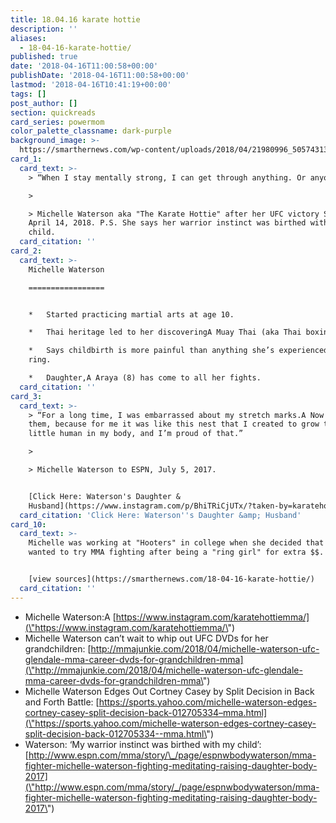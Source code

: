 ```yaml
---
title: 18.04.16 karate hottie
description: ''
aliases:
  - 18-04-16-karate-hottie/
published: true
date: '2018-04-16T11:00:58+00:00'
publishDate: '2018-04-16T11:00:58+00:00'
lastmod: '2018-04-16T10:41:19+00:00'
tags: []
post_author: []
section: quickreads
card_series: powermom
color_palette_classname: dark-purple
background_image: >-
  https://smarthernews.com/wp-content/uploads/2018/04/21980996_505743136438062_6310727694350811136_n.jpg
card_1:
  card_text: >-
    > “When I stay mentally strong, I can get through anything. Or anyone.”

    > 

    > Michelle Waterson aka "The Karate Hottie" after her UFC victory Saturday,
    April 14, 2018. P.S. She says her warrior instinct was birthed with her
    child.
  card_citation: ''
card_2:
  card_text: >-
    Michelle Waterson

    =================


    *   Started practicing martial arts at age 10.

    *   Thai heritage led to her discoveringA Muay Thai (aka Thai boxing).

    *   Says childbirth is more painful than anything she’s experienced in the
    ring.

    *   Daughter,A Araya (8) has come to all her fights.
  card_citation: ''
card_3:
  card_text: >-
    > “For a long time, I was embarrassed about my stretch marks.A Now I embrace
    them, because for me it was like this nest that I created to grow this
    little human in my body, and I’m proud of that.”

    > 

    > Michelle Waterson to ESPN, July 5, 2017.


    [Click Here: Waterson's Daughter &
    Husband](https://www.instagram.com/p/BhiTRiCjUTx/?taken-by=karatehottiemma)
  card_citation: 'Click Here: Waterson''s Daughter &amp; Husband'
card_10:
  card_text: >-
    Michelle was working at "Hooters" in college when she decided that she
    wanted to try MMA fighting after being a "ring girl" for extra $$.


    [view sources](https://smarthernews.com/18-04-16-karate-hottie/)
  card_citation: ''
---
```

*   Michelle Waterson:A [https://www.instagram.com/karatehottiemma/](\"https://www.instagram.com/karatehottiemma/\")
*   Michelle Waterson can’t wait to whip out UFC DVDs for her grandchildren: [http://mmajunkie.com/2018/04/michelle-waterson-ufc-glendale-mma-career-dvds-for-grandchildren-mma](\"http://mmajunkie.com/2018/04/michelle-waterson-ufc-glendale-mma-career-dvds-for-grandchildren-mma\")
*   Michelle Waterson Edges Out Cortney Casey by Split Decision in Back and Forth Battle: [https://sports.yahoo.com/michelle-waterson-edges-cortney-casey-split-decision-back-012705334–mma.html](\"https://sports.yahoo.com/michelle-waterson-edges-cortney-casey-split-decision-back-012705334--mma.html\")
*   Waterson: ‘My warrior instinct was birthed with my child’: [http://www.espn.com/mma/story/\_/page/espnwbodywaterson/mma-fighter-michelle-waterson-fighting-meditating-raising-daughter-body-2017](\"http://www.espn.com/mma/story/_/page/espnwbodywaterson/mma-fighter-michelle-waterson-fighting-meditating-raising-daughter-body-2017\")